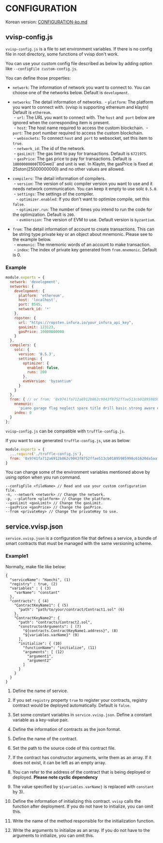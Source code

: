 # CONFIGURATION

Korean version: [CONFIGURATION-ko.md](./CONFIGURATION-ko.md)

## <a name="config"></a>vvisp-config.js

`vvisp-config.js` is a file to set environment variables.
If there is no config file in root directory, some functions of vvisp don't work.

You can use your custom config file described as below by adding option like `--configFile custom-config.js`.

You can define those properties:

- `network`:
    The information of network you want to connect to.
    You can choose one of the networks below.
    Default is `development`.

- `networks`:
    The detail information of networks.
  &nbsp;- `platform`:
        The platform you want to connect with. (vvisp is supporting ethereum and klaytn)
        Default is `ethereum`.  
  &nbsp;- `url`:
        The URL you want to connect with.
        The `host` and` port` below are ignored when the corresponding item is present.  
  &nbsp;- `host`:
        The host name required to access the custom blockchain.
  &nbsp;- `port`:
        The port number required to access the custom blockchain.  
  &nbsp;- `websockets`:
        To connect `host` and` port` to websocket, set this item to `true`.  
  &nbsp;- `network_id`:
        The id of the network.    
  &nbsp;- `gasLimit`:
        The gas limit to pay for transactions.
        Default is `6721975`.  
  &nbsp;- `gasPrice`:
        The gas price to pay for transactions.
        Default is `10000000000`(10Gwei)` and unit is wei.
        In Klaytn, the gasPrice is fixed at 25ston(25000000000) and no other values are allowed.  

- `compilers`:
    The detail information of compilers.  
  &nbsp;- `version`:
        The version of solc compiler version you want to use and it needs network communication.
        You can keep it empty to use solc `0.5.0`.  
  &nbsp;- `settings`:
            The settings of the compiler.  
  &nbsp; &nbsp;- `optimizer.enabled`:
            If you don't want to optimize compile, set this `false`.  
  &nbsp; &nbsp;- `optimizer.run`:
            The number of times you intend to run the code for the optimization.
            Default is `200`.  
  &nbsp; &nbsp;- `evmVersion`:
            The version of EVM to use.
            Default version is `byzantium`.  

- `from`:
    The detail information of account to create transactions.
    This can be string type private key or an object about mnemonic.
    Please see to the example below.  
  &nbsp;- `mnemonic`:
        The mnemonic words of an account to make transaction.    
  &nbsp;- `index`:
        The index of private key generated from `from.mnemonic`.
        Default is 0.  

### Example

```javascript
module.exports = {
  network: 'development',
  networks: {
    development: {
      platform: 'ethereum',
      host: 'localhost',
      port: 8545,
      network_id: '*'
    },
    ropsten: {
      url: "https://ropsten.infura.io/your_infura_api_key",
      gasLimit: 123123,
      gasPrice: 10000000000
    }
  },
  compilers: {
    solc: {
      version: '0.5.3',
      settings: {
        optimizer: {
          enabled: false,
          runs: 200
        },
        evmVersion: 'byzantium'
      }
    }
  },
  from: { // or from: '0x9741fa712a6912b862c9043f8752ffae513cb01895985998c61620da5aaf2d2d'
    mnemonic:
      'piano garage flag neglect spare title drill basic strong aware enforce fury',
    index: 0
  }
};
```

`vvisp-config.js` can be compatible with `truffle-config.js`.

If you want to use generated `truffle-config.js`, use as below:
```javascript
module.exports = {
  ...require('./truffle-config.js'),
  from: '0x9741fa712a6912b862c9043f8752ffae513cb01895985998c61620da5aaf2d2d'
}
```

You can change some of the environment variables mentioned above by using option when you run command.
```
--configFile <fileName> // Read and use your custom configuration file.
-n, --network <network> // Change the network.
-p, --platform <platform> // Change the platform.
--gasLimit <gasLimit> // Change the gasLimit.
--gasPrice <gasPrice> // Change the gasPrice.
--from <privateKey> // Change the privateKey to use.
```

## <a name="service"></a>service.vvisp.json

`service.vvisp.json` is a configuration file that defines a service, a bundle of smart contracts that must be managed with the same versioning scheme.

### Example1
Normally, make file like below:
```
{
  "serviceName": "Haechi", (1)
  "registry" : true, (2)
  "variables" : { (3)
    "varName": "constant"
  },
  "contracts": { (4)
    "ContractKeyName1": { (5)
      "path": "path/to/your/contract/Contract1.sol" (6)
    },
    "ContractKeyName2": {
      "path": "contracts/Contract2.sol",
      "constructorArguments": [ (7)
        "${contracts.ContractKeyName1.address}", (8)
        "${variables.varName}" (9)
      ],
      "initialize": { (10)
        "functionName": "initialize", (11)
        "arguments": [ (12)
          "argument1",
          "argument2"
        ]
      }
    }
  }
}
```

1. Define the name of service.

1. If you set `registry` property `true` to register your contracts, registry contract would be deployed automatically.
   Default is `false`.

1. Set some constant variables in `service.vvisp.json`.
Define a constant variable as a key-value pair.

1. Define the information of contracts as the json format.

1. Define the name of the contract.

1. Set the path to the source code of this contract file.

1. If the contract has constructor arguments, write them as an array.
If it does not exist, it can be left as an empty array.

1. You can refer to the address of the contract that is being deployed or deployed.
**Please note cyclic dependency**

1. The value specified by `${variables.varName}` is replaced with `constant` by 3).

1. Define the information of initializing this contract.
`vvisp` calls the function after deployment.
If you do not have to initialize, you can omit this.

1. Write the name of the method responsible for the initialization function.

1. Write the arguments to initialize as an array.
If you do not have to the arguments to initialize, you can omit this.

